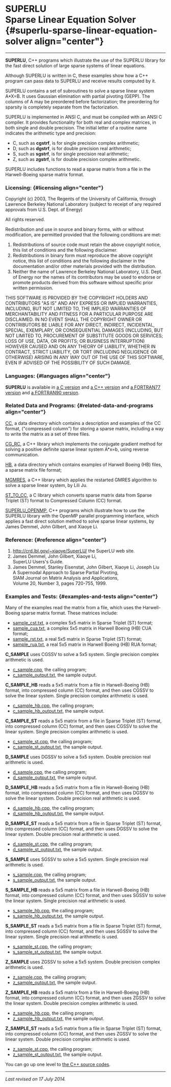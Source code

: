 SUPERLU\
Sparse Linear Equation Solver {#superlu-sparse-linear-equation-solver align="center"}
=============================

------------------------------------------------------------------------

**SUPERLU**, C++ programs which illustrate the use of the SUPERLU
library for the fast direct solution of large sparse systems of linear
equations.

Although SUPERLU is written in C, these examples show how a C++ program
can pass data to SUPERLU and receive results computed by it.

SUPERLU contains a set of subroutines to solve a sparse linear system
A\*X=B. It uses Gaussian elimination with partial pivoting (GEPP). The
columns of A may be preordered before factorization; the preordering for
sparsity is completely separate from the factorization.

SUPERLU is implemented in ANSI C, and must be compiled with an ANSI C
compiler. It provides functionality for both real and complex matrices,
in both single and double precision. The initial letter of a routine
name indicates the arithmetic type and precision:

-   C, such as **cgstrf**, is for single precision complex arithmetic;
-   D, such as **dgstrf**, is for double precision real arithmetic;
-   S, such as **sgstrf**, is for single precision real arithmetic;
-   Z, such as **zgstrf**, is for double precision complex arithmetic.

SUPERLU includes functions to read a sparse matrix from a file in the
Harwell-Boeing sparse matrix format.

### Licensing: {#licensing align="center"}

Copyright (c) 2003, The Regents of the University of California, through
Lawrence Berkeley National Laboratory (subject to receipt of any
required approvals from U.S. Dept. of Energy)

All rights reserved.

Redistribution and use in source and binary forms, with or without
modification, are permitted provided that the following conditions are
met:

1.  Redistributions of source code must retain the above copyright
    notice, this list of conditions and the following disclaimer.
2.  Redistributions in binary form must reproduce the above copyright
    notice, this list of conditions and the following disclaimer in the
    documentation and/or other materials provided with the distribution.
3.  Neither the name of Lawrence Berkeley National Laboratory, U.S.
    Dept. of Energy nor the names of its contributors may be used to
    endorse or promote products derived from this software without
    specific prior written permission.

THIS SOFTWARE IS PROVIDED BY THE COPYRIGHT HOLDERS AND CONTRIBUTORS "AS
IS" AND ANY EXPRESS OR IMPLIED WARRANTIES, INCLUDING, BUT NOT LIMITED
TO, THE IMPLIED WARRANTIES OF MERCHANTABILITY AND FITNESS FOR A
PARTICULAR PURPOSE ARE DISCLAIMED. IN NO EVENT SHALL THE COPYRIGHT OWNER
OR CONTRIBUTORS BE LIABLE FOR ANY DIRECT, INDIRECT, INCIDENTAL, SPECIAL,
EXEMPLARY, OR CONSEQUENTIAL DAMAGES (INCLUDING, BUT NOT LIMITED TO,
PROCUREMENT OF SUBSTITUTE GOODS OR SERVICES; LOSS OF USE, DATA, OR
PROFITS; OR BUSINESS INTERRUPTION) HOWEVER CAUSED AND ON ANY THEORY OF
LIABILITY, WHETHER IN CONTRACT, STRICT LIABILITY, OR TORT (INCLUDING
NEGLIGENCE OR OTHERWISE) ARISING IN ANY WAY OUT OF THE USE OF THIS
SOFTWARE, EVEN IF ADVISED OF THE POSSIBILITY OF SUCH DAMAGE.

### Languages: {#languages align="center"}

**SUPERLU** is available in [a C
version](../../c_src/superlu/superlu.html) and [a C++
version](../../cpp_src/superlu/superlu.html) and [a FORTRAN77
version](../../f77_src/superlu/superlu.html) and [a FORTRAN90
version](../../f_src/superlu/superlu.html).

### Related Data and Programs: {#related-data-and-programs align="center"}

[CC](../../data/cc/cc.html), a data directory which contains a
description and examples of the CC format, ("compressed column") for
storing a sparse matrix, including a way to write the matrix as a set of
three files.

[CG\_RC](../../cpp_src/cg_rc/cg_rc.html), a C++ library which implements
the conjugate gradient method for solving a positive definite sparse
linear system A\*x=b, using reverse communication.

[HB](../../data/hb/hb.html), a data directory which contains examples of
Harwell Boeing (HB) files, a sparse matrix file format;

[MGMRES](../../cpp_src/mgmres/mgmres.html), a C++ library which applies
the restarted GMRES algorithm to solve a sparse linear system, by Lili
Ju.

[ST\_TO\_CC](../../c_src/st_to_cc/st_to_cc.html), a C library which
converts sparse matrix data from Sparse Triplet (ST) format to
Compressed Column (CC) format.

[SUPERLU\_OPENMP](../../cpp_src/superlu_openmp/superlu_openmp.html), C++
programs which illustrate how to use the SUPERLU library with the OpenMP
parallel programming interface, which applies a fast direct solution
method to solve sparse linear systems, by James Demmel, John Gilbert,
and Xiaoye Li.

### Reference: {#reference align="center"}

1.  <http://crd.lbl.gov/~xiaoye/SuperLU/> the SuperLU web site.
2.  James Demmel, John Gilbert, Xiaoye Li,\
    SuperLU Users's Guide.
3.  James Demmel, Stanley Eisenstat, John Gilbert, Xiaoye Li, Joseph
    Liu\
    A Supernodal Approach to Sparse Partial Pivoting,\
    SIAM Journal on Matrix Analysis and Applications,\
    Volume 20, Number 3, pages 720-755, 1999.

### Examples and Tests: {#examples-and-tests align="center"}

Many of the examples read the matrix from a file, which uses the
Harwell-Boeing sparse matrix format. These matrices include:

-   [sample\_cst.txt](sample_cst.txt), a complex 5x5 matrix in Sparse
    Triplet (ST) format;
-   [sample\_cua.txt](sample_cua.txt), a complex 5x5 matrix in Harwell
    Boeing (HB) CUA format;
-   [sample\_rst.txt](sample_rst.txt), a real 5x5 matrix in Sparse
    Triplet (ST) format;
-   [sample\_rua.txt](sample_rua.txt), a real 5x5 matrix in Harwell
    Boeing (HB) RUA format;

**C\_SAMPLE** uses CGSSV to solve a 5x5 system. Single precision complex
arithmetic is used.

-   [c\_sample.cpp](c_sample.cpp), the calling program;
-   [c\_sample\_output.txt](c_sample_output.txt), the sample output.

**C\_SAMPLE\_HB** reads a 5x5 matrix from a file in Harwell-Boeing (HB)
format, into compressed column (CC) format, and then uses CGSSV to solve
the linear system. Single precision complex arithmetic is used.

-   [c\_sample\_hb.cpp](c_sample_hb.cpp), the calling program;
-   [c\_sample\_hb\_output.txt](c_sample_hb_output.txt), the sample
    output.

**C\_SAMPLE\_ST** reads a 5x5 matrix from a file in Sparse Triplet (ST)
format, into compressed column (CC) format, and then uses CGSSV to solve
the linear system. Single precision complex arithmetic is used.

-   [c\_sample\_st.cpp](c_sample_st.cpp), the calling program;
-   [c\_sample\_st\_output.txt](c_sample_st_output.txt), the sample
    output.

**D\_SAMPLE** uses DGSSV to solve a 5x5 system. Double precision real
arithmetic is used.

-   [d\_sample.cpp](d_sample.cpp), the calling program;
-   [d\_sample\_output.txt](d_sample_output.txt), the sample output.

**D\_SAMPLE\_HB** reads a 5x5 matrix from a file in Harwell-Boeing (HB)
format, into compressed column (CC) format, and then uses DGSSV to solve
the linear system. Double precision real arithmetic is used.

-   [d\_sample\_hb.cpp](d_sample_hb.cpp), the calling program;
-   [d\_sample\_hb\_output.txt](d_sample_hb_output.txt), the sample
    output.

**D\_SAMPLE\_ST** reads a 5x5 matrix from a file in Sparse Triplet (ST)
format, into compressed column (CC) format, and then uses DGSSV to solve
the linear system. Double precision real arithmetic is used.

-   [d\_sample\_st.cpp](d_sample_st.cpp), the calling program;
-   [d\_sample\_st\_output.txt](d_sample_st_output.txt), the sample
    output.

**S\_SAMPLE** uses SGSSV to solve a 5x5 system. Single precision real
arithmetic is used.

-   [s\_sample.cpp](s_sample.cpp), the calling program;
-   [s\_sample\_output.txt](s_sample_output.txt), the sample output.

**S\_SAMPLE\_HB** reads a 5x5 matrix from a file in Harwell-Boeing (HB)
format, into compressed column (CC) format, and then uses SGSSV to solve
the linear system. Single precision real arithmetic is used.

-   [s\_sample\_hb.cpp](s_sample_hb.cpp), the calling program;
-   [s\_sample\_hb\_output.txt](s_sample_hb_output.txt), the sample
    output.

**S\_SAMPLE\_ST** reads a 5x5 matrix from a file in Sparse Triplet (ST)
format, into compressed column (CC) format, and then uses SGSSV to solve
the linear system. Single precision real arithmetic is used.

-   [s\_sample\_st.cpp](s_sample_st.cpp), the calling program;
-   [s\_sample\_st\_output.txt](s_sample_st_output.txt), the sample
    output.

**Z\_SAMPLE** uses ZGSSV to solve a 5x5 system. Double precision complex
arithmetic is used.

-   [z\_sample.cpp](z_sample.cpp), the calling program;
-   [z\_sample\_output.txt](z_sample_output.txt), the sample output.

**Z\_SAMPLE\_HB** reads a 5x5 matrix from a file in Harwell-Boeing (HB)
format, into compressed column (CC) format, and then uses ZGSSV to solve
the linear system. Double precision complex arithmetic is used.

-   [z\_sample\_hb.cpp](z_sample_hb.cpp), the calling program;
-   [z\_sample\_hb\_output.txt](z_sample_hb_output.txt), the sample
    output.

**Z\_SAMPLE\_ST** reads a 5x5 matrix from a file in Sparse Triplet (ST)
format, into compressed column (CC) format, and then uses ZGSSV to solve
the linear system. Double precision complex arithmetic is used.

-   [z\_sample\_st.cpp](z_sample_st.cpp), the calling program;
-   [z\_sample\_st\_output.txt](z_sample_st_output.txt), the sample
    output.

You can go up one level to [the C++ source codes](../cpp_src.html).

------------------------------------------------------------------------

*Last revised on 17 July 2014.*
